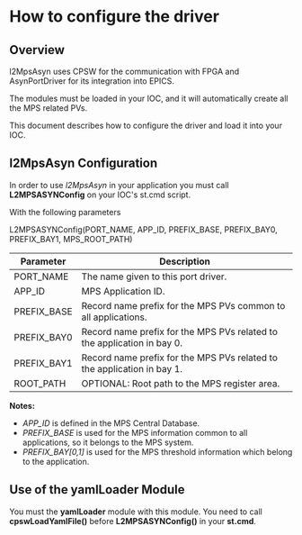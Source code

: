 # How to configure the driver

## Overview

l2MpsAsyn uses CPSW for the communication with FPGA and AsynPortDriver for its integration into EPICS.

The modules must be loaded in your IOC, and it will automatically create all the MPS related PVs.

This document describes how to configure the driver and load it into your IOC.

## l2MpsAsyn Configuration

In order to use *l2MpsAsyn* in your application you must call **L2MPSASYNConfig** on your IOC's st.cmd script.

With the following parameters

L2MPSASYNConfig(PORT_NAME, APP_ID, PREFIX_BASE, PREFIX_BAY0, PREFIX_BAY1, MPS_ROOT_PATH)

| Parameter                  | Description
|----------------------------|-----------------------------
| PORT_NAME                  | The name given to this port driver.
| APP_ID                     | MPS Application ID.
| PREFIX_BASE                | Record name prefix for the MPS PVs common to all applications.
| PREFIX_BAY0                | Record name prefix for the MPS PVs related to the application in bay 0.
| PREFIX_BAY1                | Record name prefix for the MPS PVs related to the application in bay 1.
| ROOT_PATH                  | OPTIONAL: Root path to the MPS register area.

**Notes:**
- *APP_ID* is defined in the MPS Central Database.
- *PREFIX_BASE* is used for the MPS information common to all applications, so it belongs to the MPS system.
- *PREFIX_BAY[0,1]* is used for the MPS threshold information which belong to the application.

## Use of the yamlLoader Module

You must the **yamlLoader** module with this module. You need to call **cpswLoadYamlFile()** before **L2MPSASYNConfig()** in your **st.cmd**.
